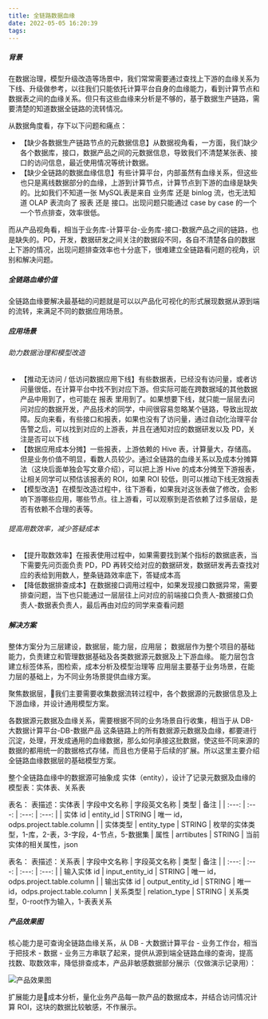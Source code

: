 ```yaml
---
title: 全链路数据血缘
date: 2022-05-05 16:20:39
tags:
---
```


##### 背景
在数据治理，模型升级改造等场景中，我们常常需要通过查找上下游的血缘关系为下线、升级做参考，以往我们只能依托计算平台自身的血缘能力，看到计算节点和数据表之间的血缘关系。但只有这些血缘来分析是不够的，基于数据生产链路，需要清楚的知道数据全链路的流转情况。

<!--more-->

从数据角度看，存下以下问题和痛点：
- 【缺少各数据生产链路节点的元数据信息】从数据视角看，一方面，我们缺少各个数据库，接口，数据产品之间的元数据信息，导致我们不清楚某张表、接口的访问信息，最近使用情况等统计数据。
- 【缺少全链路的数据血缘信息】有些计算平台，内部虽然有血缘关系，但这些也只是离线数据部分的血缘，上游到计算节点，计算节点到下游的血缘是缺失的。比如我们不知道一张 MySQL表是来自 业务库 还是 binlog 流，也无法知道 OLAP 表流向了 报表 还是 接口。出现问题只能通过 case by case 的一个一个节点排查，效率很低。

而从产品视角看，相当于业务库-计算平台-业务库-接口-数据产品之间的链路，也是缺失的。PD，开发，数据研发之间关注的数据段不同，各自不清楚各自的数据上下游的情况，出现问题排查效率也十分底下，很难建立全链路看问题的视角，识别和解决问题。

##### 全链路血缘价值
全链路血缘要解决最基础的问题就是可以以产品化可视化的形式展现数据从源到端的流转，来满足不同的数据应用场景。

##### 应用场景
###### 助力数据治理和模型改造
- 【推动无访问 / 低访问数据应用下线】有些数据表，已经没有访问量，或者访问量很低，在计算平台中找不到对应下游。但实际可能在跨数据域的其他数据产品中用到了，也可能在 报表 里用到了。如果想要下线，就只能一层层去问问对应的数据开发，产品技术的同学，中间很容易忽略某个链路，导致出现故障。反向来看，有些接口和报表，如果也没有了访问量，通过自动化治理平台告警之后，可以找到对应的上游表，并且在通知对应的数据研发以及 PD，关注是否可以下线
- 【数据应用成本分摊】一些报表，上游依赖的 Hive 表，计算量大，存储高。但是业务价值不明显，看数人员较少。通过全链路的血缘关系以及成本分摊算法（这块后面单独会写文章介绍），可以把上游 Hive 的成本分摊至下游报表，让相关同学可以预估该报表的 ROI，如果 ROI 较低，则可以推动下线无效报表
- 【模型改造】在模型改造过程中，往下游看，如果我对这张表做了修改，会影响下游哪些应用，哪些节点。往上游看，可以观察到是否依赖了过多层级，是否有依赖不合理的表等。

###### 提高用数效率，减少答疑成本
- 【提升取数效率】在报表使用过程中，如果需要找到某个指标的数据底表，当下需要先问页面负责 PD，PD 再转交给对应的数据研发，数据研发再去查找对应的表给到用数人，整条链路效率底下，答疑成本高
- 【降低数据排查成本】在数据接口调用过程中，如果发现接口数据异常，需要排查问题，当下也只能通过一层层往上问对应的前端接口负责人-数据接口负责人-数据表负责人，最后再由对应的同学来查看问题

##### 解决方案
整体方案分为三层建设，数据层，能力层，应用层；
数据层作为整个项目的基础能力，负责建立和管理数据基础及各类数据源元数据及上下游血缘。
能力层包含建立标签体系，图检索，成本分析及模型治理等
应用层主要基于业务场景，在能力层的基础上，为不同业务场景提供血缘方案。

聚焦数据层，我们主要需要收集数据流转过程中，各个数据源的元数据信息及上下游血缘，并设计通用模型方案。

各数据源元数据及血缘关系，需要根据不同的业务场景自行收集，相当于从 DB-大数据计算平台-DB-数据产品 这条链路上的所有数据源元数据及血缘，都要进行沉淀，处理，开发成通用的血缘数据，那么如何承接这批数据，使这些不同来源的数据的都用统一的数据格式存储，而且也方便易于后续的扩展。所以这里主要介绍全链路血缘数据层的基础模型方案。

整个全链路血缘中的数据源可抽象成 实体（entity），设计了记录元数据及血缘的模型表：实体表、关系表

表名：
表描述：实体表
| 字段中文名称 | 字段英文名称 | 类型 | 备注 |
| :---: | :---: | :---: | :---: |
| 实体 id | entity_id | STRING | 唯一 id，odps.project.table.column |
| 实体类型 | entity_type | STRING | 枚举的实体类型，1-库，2-表，3-字段，4-节点，5-数据集
| 属性 | arrtibutes | STRING | 当前实体的相关属性，json

表名：
表描述：关系表
| 字段中文名称 | 字段英文名称 | 类型 | 备注 |
| :---: | :---: | :---: | :---: |
| 输入实体 id | input_entity_id | STRING | 唯一 id，odps.project.table.column |
| 输出实体 id | output_entity_id | STRING | 唯一 id，odps.project.table.column
| 关系类型 | relation_type | STRING | 关系类型，0-root作为输入，1-表表关系

##### 产品效果图

核心能力是可查询全链路血缘关系，从 DB - 大数据计算平台 - 业务工作台，相当于把技术 - 数据 - 业务三方串联了起来，提供从源到端全链路血缘的查询，提高找数、取数效率，降低排查成本，产品非敏感数据部分展示（仅做演示记录用）：

![产品效果图](https://timeline229-image.oss-cn-hangzhou.aliyuncs.com/govern-blood-data-diagram/overview.jpg)


扩展能力是成本分析，量化业务产品每一款产品的数据成本，并结合访问情况计算 ROI，这块的数据比较敏感，不作展示。